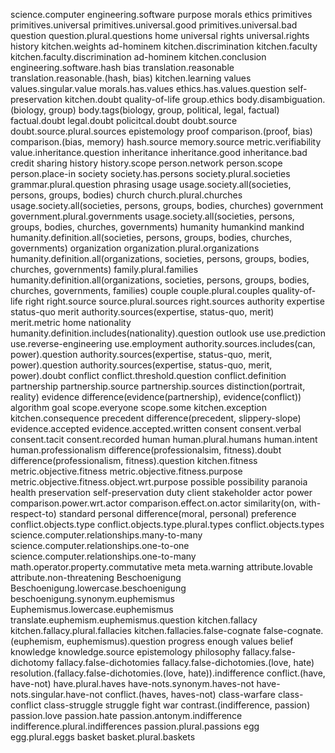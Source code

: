 science.computer
engineering.software
purpose
morals
ethics
primitives
primitives.universal
primitives.universal.good
primitives.universal.bad
question
question.plural.questions
home
universal
rights
universal.rights
history
kitchen.weights
ad-hominem
kitchen.discrimination
kitchen.faculty
kitchen.faculty.discrimination
ad-hominem
kitchen.conclusion
engineering.software.hash
bias
translation.reasonable
translation.reasonable.(hash, bias)
kitchen.learning
values
values.singular.value
morals.has.values
ethics.has.values.question
self-preservation
kitchen.doubt
quality-of-life
group.ethics
body.disambiguation.(biology, group)
body.tags(biology, group, political, legal, factual)
factual.doubt
legal.doubt
policitcal.doubt
doubt.source
doubt.source.plural.sources
epistemology
proof
comparison.(proof, bias)
comparison.(bias, memory)
hash.source
memory.source
metric.verifiability
value.inheritance.question
inheritance
inheritance.good
inheritance.bad
credit
sharing
history
history.scope
person.network
person.scope
person.place-in
society
society.has.persons
society.plural.societies
grammar.plural.question
phrasing
usage
usage.society.all(societies, persons, groups, bodies)
church
church.plural.churches
usage.society.all(societies, persons, groups, bodies, churches)
government
government.plural.governments
usage.society.all(societies, persons, groups, bodies, churches, governments)
humanity
humankind
mankind
humanity.definition.all(societies, persons, groups, bodies, churches, governments)
organization
organization.plural.organizations
humanity.definition.all(organizations, societies, persons, groups, bodies, churches, governments)
family.plural.families
humanity.definition.all(organizations, societies, persons, groups, bodies, churches, governments, families)
couple
couple.plural.couples
quality-of-life
right
right.source
source.plural.sources
right.sources
authority
expertise
status-quo
merit
authority.sources(expertise, status-quo, merit)
merit.metric
home
nationality
humanity.definition.includes(nationality).question
outlook
use
use.prediction
use.reverse-engineering
use.employment
authority.sources.includes(can, power).question
authority.sources(expertise, status-quo, merit, power).question
authority.sources(expertise, status-quo, merit, power).doubt
conflict
conflict.threshold.question
conflict.definition
partnership
partnership.source
partnership.sources
distinction(portrait, reality)
evidence
difference(evidence(partnership), evidence(conflict))
algorithm
goal
scope.everyone
scope.some
kitchen.exception
kitchen.consequence
precedent
difference(precedent, slippery-slope)
evidence.accepted
evidence.accepted.written
consent
consent.verbal
consent.tacit
consent.recorded
human
human.plural.humans
human.intent
human.professionalism
difference(professionalsim, fitness).doubt
difference(professionalism, fitness).question
kitchen.fitness
metric.objective.fitness
metric.objective.fitness.purpose
metric.objective.fitness.object.wrt.purpose
possible
possibility
paranoia
health
preservation
self-preservation
duty
client
stakeholder
actor
power
comparison.power.wrt.actor
comparison.effect.on.actor
similarity(on, with-respect-to)
standard
personal
difference(moral, personal)
preference
conflict.objects.type
conflict.objects.type.plural.types
conflict.objects.types
science.computer.relationships.many-to-many
science.computer.relationships.one-to-one
science.computer.relationships.one-to-many
math.operator.property.commutative
meta
meta.warning
attribute.lovable
attribute.non-threatening
Beschoenigung
Beschoenigung.lowercase.beschoenigung
beschoenigung.synonym.euphemismus
Euphemismus.lowercase.euphemismus
translate.euphemism.euphemismus.question
kitchen.fallacy
kitchen.fallacy.plural.fallacies
kitchen.fallacies.false-cognate
false-cognate.(euphemism, euphemismus).question
progress
enough
values
belief
knowledge
knowledge.source
epistemology
philosophy
fallacy.false-dichotomy
fallacy.false-dichotomies
fallacy.false-dichotomies.(love, hate)
resolution.(fallacy.false-dichotomies.(love, hate)).indifference
conflict.(have, have-not)
have.plural.haves
have-nots.synonym.haves-not
have-nots.singular.have-not
conflict.(haves, haves-not)
class-warfare
class-conflict
class-struggle
struggle
fight
war
contrast.(indifference, passion)
passion.love
passion.hate
passion.antonym.indifference
indifference.plural.indifferences
passion.plural.passions
egg
egg.plural.eggs
basket
basket.plural.baskets
